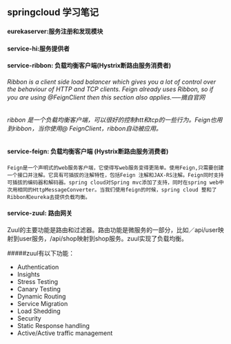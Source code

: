 springcloud 学习笔记
------------------------------
#### eurekaserver:服务注册和发现模块
#### service-hi:服务提供者
#### service-ribbon: 负载均衡客户端(Hystrix断路由服务消费者)
###### Ribbon is a client side load balancer which gives you a lot of control over the behaviour of HTTP and TCP clients. Feign already uses Ribbon, so if you are using @FeignClient then this section also applies.—–摘自官网
###### ribbon 是一个负载均衡客户端，可以很好的控制htt和tcp的一些行为。Feign也用到ribbon，当你使用@ FeignClient，ribbon自动被应用。
#### service-feign: 负载均衡客户端 (Hystrix断路由服务消费者)
`Feign是一个声明式的web服务客户端，它使得写web服务变得更简单。使用Feign,只需要创建一个接口并注解。它具有可插拔的注解特性，包括Feign 注解和JAX-RS注解。Feign同时支持可插拔的编码器和解码器。spring cloud对Spring mvc添加了支持，同时在spring web中次用相同的HttpMessageConverter。当我们使用feign的时候，spring cloud 整和了Ribbon和eureka去提供负载均衡。`
#### service-zuul: 路由网关
Zuul的主要功能是路由和过滤器。路由功能是微服务的一部分，比如／api/user映射到user服务，/api/shop映射到shop服务。zuul实现了负载均衡。

#####zuul有以下功能：

- Authentication
- Insights
- Stress Testing
- Canary Testing
- Dynamic Routing
- Service Migration
- Load Shedding
- Security
- Static Response handling
- Active/Active traffic management